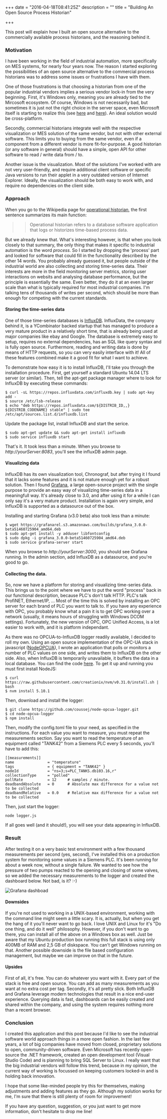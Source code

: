 +++
date = "2016-04-18T08:41:25Z"
description = ""
title = "Building An Open Source Process Historian"

+++

This post will explain how I built an open source alternative to the commercially available process historians, and the reasoning behind it.

### Motivation
I have been working in the field of industrial automation, more specifically on MES systems, for nearly four years now. The reason I started exploring the possibilities of an open source alternative to the commercial process historians was to address some issues or frustrations I have with them.

One of those frustrations is that choosing a historian from one of the popular industrial vendors implies a serious vendor lock-in from the very beginning. First, it's Windows only, meaning you are already tied to the Mircosoft ecosystem. Of course, Windows is not necessarily bad, but sometimes it is just not the right choice in the server space, even Microsoft itself is starting to realize this (see [here](http://blogs.microsoft.com/blog/2016/03/07/announcing-sql-server-on-linux/) and [here](https://blogs.windows.com/buildingapps/2016/03/30/run-bash-on-ubuntu-on-windows/)). An ideal solution would be cross-platform. 

Secondly, commercial historians integrate well with the respective visualization or MES solution of the same vendor, but not with other external software. This limits you to buying from the same vendor, even if a component from a different vendor is more fit-for-purpose. A good historian (or any software in general) should have a simple, open API for other software to read / write data from / to.

Another issue is the visualization. Most of the solutions I've worked with are not very user-friendly, and require additional client software or specific Java versions to run their applet in a very outdated version of Internet Explorer. Ideally, the visualization should be both easy to work with, and require no dependencies on the client side.

### Approach
When you go to the Wikipedia page for [operational historian](https://en.wikipedia.org/wiki/Operational_historian), the first sentence summarizes its main function:

>> Operational historian refers to a database software application that logs or historizes time-based process data.

But we already knew that. What's interesting however, is that when you look closely to that summary, the only thing that makes it specific to industrial automation is the word *process*. So I started by dropping the 'process' part and looked for software that could fill in the functionality described by the other 14 words. You probably already guessed it, but people outside of the industrial world are also collecting and storing time-series data. Their interests are more in the field monitoring server metrics, storing user interactions on websits and analysing database performance, but the principle is essentially the same. Even better, they do it at an even larger scale than what is typically required for most industrial companies. I'm talking tens of thousands of writes per second, which should be more than enough for competing with the current standards.

#### Storing the time-series data

One of those time-series databases is [InfluxDB](https://influxdata.com/). InfluxData, the company behind it, is a YCombinator backed startup that has managed to produce a very mature product in a relatively short time, that is already being used at major companies like ebay and Google. The database is extremely easy to setup, requires no external dependencies, has an SQL like query syntax and is fully open source. Furthermore, reading and writing data is done by means of HTTP requests, so you can very easily interface with it! All of these features combined make it a good fit for what I want to achieve. 

To demonstrate how easy it is to install InfluxDB, I'll take you through the installation procedure. First, get yourself a standard Ubuntu 14.04 LTS server (or similar). Then, tell the apt-get package manager where to look for InfluxDB by executing these commands:
```
$ curl -sL https://repos.influxdata.com/influxdb.key | sudo apt-key add -
$ source /etc/lsb-release
$ echo "deb https://repos.influxdata.com/${DISTRIB_ID,,} ${DISTRIB_CODENAME} stable" | sudo tee /etc/apt/sources.list.d/influxdb.list
```
Update the package list, install InfluxDB and start the serice.
```
$ sudo apt-get update && sudo apt-get install influxdb
$ sudo service influxdb start
```

That's it. It took less than a minute. When you browse to *http://yourServer:8083*, you'll see the influxDB admin page. 

#### Visualizing data

InfluxDB has its own visualization tool, Chronograf, but after trying it I found that it lacks some features and it is not mature enough yet for a robust solution. Then I found [Grafana](http://grafana.org/), a large open-source project with the single purpose to provide an easy way of visualizing time-series data in a meaningfull way. It's already close to 3.0, and after using it for a while I can only say it's a very mature product. Installation is again very simple, and InfluxDB is supported as a datasource out of the box.

Installing and starting Grafana (v3.0 beta) also took less than a minute:

```
$ wget https://grafanarel.s3.amazonaws.com/builds/grafana_3.0.0-beta51460725904_amd64.deb
$ sudo apt-get install -y adduser libfontconfig
$ sudo dpkg -i grafana_3.0.0-beta51460725904_amd64.deb
$ sudo service grafana-server start
```

When you browse to *http://yourServer:3000*, you should see Grafana running. In the admin section, add InfluxDB as a datasource, and you're good to go.


#### Collecting the data.

So, now we have a platform for storing and visualizing time-series data. This brings us to the point where we have to put the word "process" back in our functional description, because PLC's don't talk HTTP. PLC's talk ProfiNET, Ethernet/IP, ... Most of the time this is solved by installing an OPC server for each brand of PLC you want to talk to. If you have any experience with OPC, you probably know what a pain it is to get OPC working over a network (usually, it means hours of struggling with Windows DCOM settings). Fortunately, the new version of OPC, OPC Unified Access, is a lot easier to work with, and it is platform independant. 

As there was no OPCUA-to-InfluxDB logger readily available, I decided to roll my own. Using an open source implementation of the OPC-UA stack in javascript ([NodeOPCUA](http://node-opcua.github.io/)), I wrote an application that polls or monitors a number of PLC values on one side, and writes them to InfluxDB on the other side. Also, when InfluxDB is temporarily unavailable, it buffers the data in a local database. You can find the code [here](https://github.com/coussej/node-opcua-logger). To get it up and running you must first install NodeJS:

```
$ curl https://raw.githubusercontent.com/creationix/nvm/v0.31.0/install.sh | bash
$ nvm install 5.10.1
```

Then, download and install the logger:

```
$ git clone https://github.com/coussej/node-opcua-logger.git
$ cd node-opcua-logger
$ npm install
```

Then, modify the config.toml file to your need, as specified in the instructions. For each value you want to measure, you must repeat the measurements section. Say you want to read the temperature of an equipment called "TANK42" from a Siemens PLC every 5 seconds, you'll have to add this:

```
[[measurements]]
name               = "temperature"
tags               = { equipment = "TANK42" }
nodeId             = "ns=3;s=PLC_TANKS.db103.16,r"
collectionType     = "polled"
pollRate           = 12     # samples / minute.
deadbandAbsolute   = 0      # Absolute max difference for a value not to be collected
deadbandRelative   = 0.0    # Relative max difference for a value not to be collected
```
Then, just start the logger:

```
node logger.js
```

If all goes well (and it should!), you will see your data appearing in InfluxDB.

### Result

After testing it on a very basic test environment with a few thousand measurements per second (yes, second), I've installed this on a production system for monitoring some values in a Siemens PLC. It's been running for about a week now, without a single failure. We wanted to see how the pressure of two pumps reacted to the opening and closing of some valves, so we added the necessary measurements to the logger and created the dashboard below. Not bad, is it? :-)

![Grafana dashboad](../../../../img/2016/0417_BuildingAnOpenSourceProcessHistorian/grafana.png)

#### Downsides
If you're not used to working in a UNIX-based environment, working with the command line might seem a little scary. It is, actually, but when you get the hang of it you'll never want to go back. I love UNIX and Linux for it's "Do one thing, and do it well" philosophy. However, if you don't want to go there, you can install all of the above on a Windows box as well. Just be aware that my Ubuntu production box running this full stack is using only 400MB of RAM and 2,5 GB of diskspace. You can't get Windows running on that. Another possible downside is the file based configuration management, but maybe we can improve on that in the future.

#### Upsides
First of all, it's free. You can do whatever you want with it. Every part of the stack is free and open source. You can add as many measurements as you want at no extra cost per tag. Secondly, it's all pretty slick. Both InfluxDB and Grafana leverage modern technologies that result in a nice end-user experience. Querying data is fast, dashboards can be easily created and shared within the company, and using the system requires nothing more than a recent browser.

### Conclusion
I created this application and this post because I'd like to see the industrial software world approach things in a more open fashion. In the last few years, a lot of big companies have moved from closed, proprietary solutions to open, community-driven software. Even Microsoft has recently open-source the .NET framework, created an open development tool (Visual Studio Code) and is planning to bring SQL Server to Linux. I really want that the big industrial vendors will follow this trend, because in my opinion, the current way of working is focussed on keeping customers locked-in and is holding back innovation.

I hope that some like-minded people try this for themselves, making adjustments and adding features as they go. Although my solution works for me, I'm sure that there is still plenty of room for improvement!

If you have any question, suggestion, or you just want to get more information, don't hesitate to drop me line!

